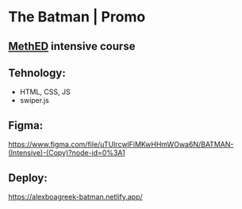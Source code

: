 # The Batman | Promo

## [MethED](https://methed.ru/) intensive course

## Tehnology: 

* HTML, CSS, JS
* swiper.js

## Figma:
https://www.figma.com/file/uTUIrcwlFiMKwHHmWOwa6N/BATMAN-(Intensive)-(Copy)?node-id=0%3A1
## Deploy:
https://alexboagreek-batman.netlify.app/
